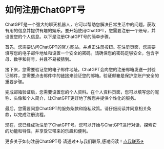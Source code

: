 # 如何注册ChatGPT号

ChatGPT是一个强大的聊天机器人，它可以帮助您解决日常生活中的问题，获取有用的信息并提供有趣的娱乐。要开始使用ChatGPT，您需要注册一个账号，并设置您的个人信息。以下是注册ChatGPT号的简单步骤。

首先，您需要访问ChatGPT的官方网站，并点击注册按钮。在注册页面，您需要填写您的电子邮件地址和设置一个安全的密码。请确保您的密码足够安全，包含字母、数字和符号，并且不易被猜到。

接下来，您需要验证您的电子邮件地址。ChatGPT会向您的注册邮箱发送一封验证邮件，您需要点击邮件中的链接来验证您的邮箱。验证邮箱是保护您账户安全的重要步骤。

完成邮箱验证后，您需要设置您的个人资料。在个人资料页面，您可以填写您的昵称、头像和个人简介，让ChatGPT更好地了解您并提供个性化的服务。

最后，您需要同意ChatGPT的服务条款和隐私政策。请仔细阅读并同意相关条款，以完成注册流程。

现在，您已经成功注册了ChatGPT号。您可以开始与ChatGPT进行对话，探索它的功能和特性，并享受它带来的乐趣和便利。

更多关于如何注册ChatGPT号 请通过✈与我们联系,感谢阅读！[点我联系✈](https://wiki.G208.com)